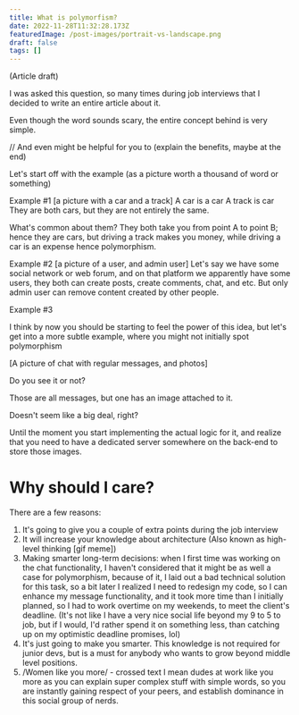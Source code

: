 ```yaml
---
title: What is polymorfism?
date: 2022-11-28T11:32:28.173Z
featuredImage: /post-images/portrait-vs-landscape.png
draft: false
tags: []
---
```



(Article draft)

I was asked this question, so many times during job interviews that I decided to write an entire article about it.

Even though the word sounds scary, the entire concept behind is very simple.

// And even might be helpful for you to (explain the benefits, maybe at the end)

Let's start off with the example (as a picture worth a thousand of word or something)

Example #1
\[a picture with a car and a track]
A car is a car
A track is car
They are both cars, but they are not entirely the same.

What's common about them? They both take you from point A to point B; hence they are cars, but driving a track makes you money, while driving a car is an expense hence polymorphism.

Example #2
\[a picture of a user, and admin user]
Let's say we have some social network or web forum, and on that platform we apparently have some users, they both can create posts, create comments, chat, and etc. But only admin user can remove content created by other people.

Example #3

I think by now you should be starting to feel the power of this idea, but let's get into a more subtle example, where you might not initially spot polymorphism

\[A picture of chat with regular messages, and photos]

Do you see it or not?

Those are all messages, but one has an image attached to it.

Doesn't seem like a big deal, right?

Until the moment you start implementing the actual logic for it, and realize that you need to have a dedicated server somewhere on the back-end to store those images.

# Why should I care?

There are a few reasons:

1. It's going to give you a couple of extra points during the job interview
2. It will increase your knowledge about architecture
   (Also known as high-level thinking \[gif meme])
3. Making smarter long-term decisions: when I first time was working on the chat functionality, I haven't considered that it might be as well a case for polymorphism, because of it, I laid out a bad technical solution for this task, so a bit later I realized I need to redesign my code, so I can enhance my message functionality, and it took more time than I initially planned, so I had to work overtime on my weekends, to meet the client's deadline.
   (It's not like I have a very nice social life beyond my 9 to 5 to job, but if I would, I'd rather spend it on something less, than catching up on my optimistic deadline promises, lol)
4. It's just going to make you smarter. This knowledge is not required for junior devs, but is a must for anybody who wants to grow beyond middle level positions.
5. /Women like you more/ - crossed text I mean dudes at work like you more as you can explain super complex stuff with simple words, so you are instantly gaining respect of your peers, and establish dominance in this social group of nerds.